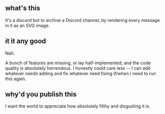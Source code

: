 ## what's this

It's a discord bot to archive a Discord channel, by rendering every message in
it as an SVG image.

## it it any good

Nah.

A bunch of features are missing, or lay half-implemented, and the code quality
is absolutely horrendous.  I honestly could care less -- I can add whatever
needs adding and fix whatever need fixing if/when I need to run this again.

## why'd you publish this

I want the world to appreciate how absolutely filthy and disgusting it is.
